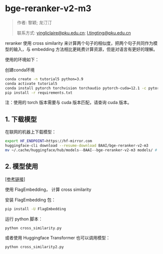 # bge-reranker-v2-m3

> 作者: 黎颖; 龙汀汀
>
> 联系方式: yingliclaire@pku.edu.cn;   l.tingting@pku.edu.cn

reranker 使用 cross similarity 来计算两个句子的相似度，把两个句子共同作为模型的输入，与 embedding 方法相比更耗费计算资源，但是对语言有更好的理解。

使用的环境如下：

创建conda环境

```bash
conda create -n tutorial5 python=3.9
conda activate tutorial5
conda install pytorch torchvision torchaudio pytorch-cuda=12.1 -c pytorch -c nvidia
pip install -r requirements.txt
```

注：使用的 torch 版本需要与 cuda 版本匹配，请查询 cuda 版本。

## 1. 下载模型

在联网的机器上下载模型：

```bash
export HF_ENDPOINT=https://hf-mirror.com
huggingface-cli download --resume-download BAAI/bge-reranker-v2-m3
mv ~/.cache/huggingface/hub/models--BAAI--bge-reranker-v2-m3 models/ # 移动模型到自定义的路径下
```

## 2. 模型使用

[[参考链接]](https://huggingface.co/BAAI/bge-reranker-v2-m3)

使用 FlagEmbedding， 计算 cross similarity

安装 FlagEmbedding 包：

```bash
pip install -U FlagEmbedding
```

运行 python 脚本：
```bash
python cross_similarity.py
```

或者使用 Huggingface Transformer 也可以调用模型：

```bash
python cross_similarity2.py
```

